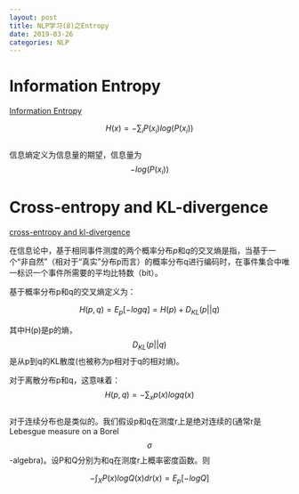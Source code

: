 ```yaml
---
layout: post
title: NLP学习(8)之Entropy
date: 2019-03-26
categories: NLP
---
```


<script type="text/javascript" src="http://cdn.mathjax.org/mathjax/latest/MathJax.js?config=default"></script>

# Information Entropy #

[Information Entropy](https://www.youtube.com/watch?v=R4OlXb9aTvQ)

$$H(x) = -\sum_iP(x_i)log(P(x_i))$$  
信息熵定义为信息量的期望，信息量为$$-log(P(x_i))$$

# Cross-entropy and KL-divergence #

[cross-entropy and kl-divergence](https://www.youtube.com/watch?v=ErfnhcEV1O8)

在信息论中，基于相同事件测度的两个概率分布*p*和*q*的交叉熵是指，当基于一个“非自然”（相对于“真实”分布p而言）的概率分布q进行编码时，在事件集合中唯一标识一个事件所需要的平均比特数（bit）。

基于概率分布p和q的交叉熵定义为：

$$H(p, q)=E_{p}[-log q]=H(p)+D_{KL}(p||q)$$  

其中H(p)是p的熵，$$D_{KL}(p||q)$$是从p到q的KL散度(也被称为p相对于q的相对熵)。

对于离散分布p和q，这意味着：  
$$H(p,q)=-\sum_xp(x)log q(x)$$  
对于连续分布也是类似的。我们假设p和q在测度r上是绝对连续的(通常r是Lebesgue measure on a Borel $$\sigma$$-algebra)。设P和Q分别为和q在测度r上概率密度函数。则

$$-\int_{X}P(x)log Q(x)dr(x) = E_{p}[-log Q]$$